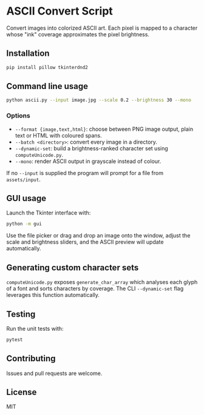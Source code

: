# ASCII Convert Script

Convert images into colorized ASCII art. Each pixel is mapped to a character
whose "ink" coverage approximates the pixel brightness.

## Installation

```bash
pip install pillow tkinterdnd2
```

## Command line usage

```bash
python ascii.py --input image.jpg --scale 0.2 --brightness 30 --mono
```

### Options

- `--format {image,text,html}`: choose between PNG image output, plain text or
  HTML with coloured spans.
- `--batch <directory>`: convert every image in a directory.
- `--dynamic-set`: build a brightness-ranked character set using
  `computeUnicode.py`.
- `--mono`: render ASCII output in grayscale instead of colour.

If no `--input` is supplied the program will prompt for a file from
`assets/input`.

## GUI usage

Launch the Tkinter interface with:

```bash
python -m gui
```

Use the file picker or drag and drop an image onto the window, adjust the scale
and brightness sliders, and the ASCII preview will update automatically.

## Generating custom character sets

`computeUnicode.py` exposes `generate_char_array` which analyses each glyph of a
font and sorts characters by coverage. The CLI `--dynamic-set` flag leverages
this function automatically.

## Testing

Run the unit tests with:

```bash
pytest
```

## Contributing

Issues and pull requests are welcome.

## License

MIT
